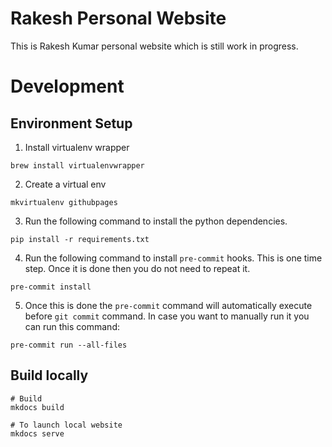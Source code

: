# Rakesh Personal Website
This is Rakesh Kumar personal website which is still work in progress.


# Development

## Environment Setup
1. Install virtualenv wrapper

```shell
brew install virtualenvwrapper
```
2. Create a virtual env

```shell
mkvirtualenv githubpages
```

3. Run the following command to install the python dependencies.
```shell
pip install -r requirements.txt
```
4. Run the following command to install `pre-commit` hooks. This is one time step. Once it is done then you do not need to repeat it.
```shell
pre-commit install
```

5. Once  this is done the `pre-commit` command will automatically execute before `git commit` command. In case you want to manually run it you can run this command:

```shell
pre-commit run --all-files
```

## Build locally
```shell
# Build
mkdocs build

# To launch local website
mkdocs serve
```
